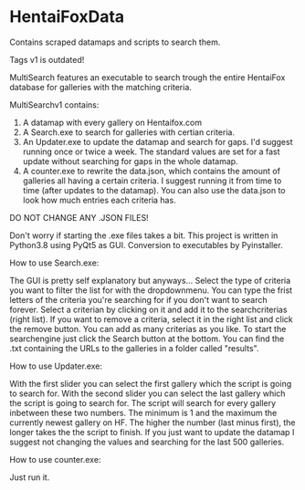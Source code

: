 # HentaiFoxData
Contains scraped datamaps and scripts to search them.

Tags v1 is outdated!

MultiSearch features an executable to search trough the entire HentaiFox database for galleries with the matching criteria.

MultiSearchv1 contains:
1. A datamap with every gallery on Hentaifox.com
2. A Search.exe to search for galleries with certian criteria.
3. An Updater.exe to update the datamap and search for gaps. I'd suggest running once or twice a week. The standard values are set for a fast update without searching for gaps in the whole datamap.
4. A counter.exe to rewrite the data.json, which contains the amount of galleries all having a certain criteria. I suggest running it from time to time (after updates to the datamap). You can also use the data.json to look how much entries each criteria has.

DO NOT CHANGE ANY .JSON FILES!

Don't worry if starting the .exe files takes a bit. 
This project is written in Python3.8 using PyQt5 as GUI. Conversion to executables by Pyinstaller.


How to use Search.exe:

The GUI is pretty self explanatory but anyways...
Select the type of criteria you want to filter the list for with the dropdownmenu.
You can type the frist letters of the criteria you're searching for if you don't want to search forever.
Select a criterian by clicking on it and add it to the searchcriterias (right list).
If you want to remove a criteria, select it in the right list and click the remove button.
You can add as many criterias as you like.
To start the searchengine just click the Search button at the bottom.
You can find the .txt containing the URLs to the galleries in a folder called "results".

How to use Updater.exe:

With the first slider you can select the first gallery which the script is going to search for.
With the second slider you can select the last gallery which the script is going to search for.
The script will search for every gallery inbetween these two numbers. The minimum is 1 and the maximum the currently newest gallery on HF.
The higher the number (last minus first), the longer takes the the script to finish. If you just want to update the datamap I suggest not changing the values and searching for the last 500 galleries.

How to use counter.exe:

Just run it.
